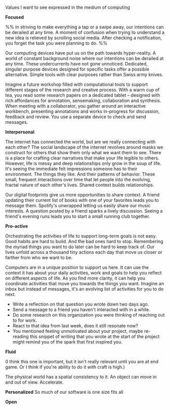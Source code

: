 

Values I want to see expressed in the medium of computing

**Focused**

%% In striving to make everything a tap or a swipe away, our intentions can be derailed at any time. A moment of confusion when trying to understand a new idea is relieved by scrolling social media. After checking a notification, you forget the task you were planning to do.
 %%
 
Our computing devices have put us on the path towards hyper-reality. A world of constant background noise where our intentions can be derailed at any time. These undercurrents have not gone unnoticed. Dedicated, singular purpose devices designed for specific tasks offer a possible alternative. Simple tools with clear purposes rather than Swiss army knives. 

Imagine a future workshop filled with computational tools to support different stages of the research and creative process. With a warm cup of tea, you read some research papers on a dedicated tablet – designed with rich affordances for annotation, sensemaking, collaboration and synthesis. When meeting with a collaborator, you gather around an interactive workbench, presenting annotations and works in-progress for discussion, feedback and review. You use a separate device to check and send messages.

**Interpersonal**

The internet has connected the world, but are we really connecting with each other? The social landscape of the internet revolves around masks we construct for others that show them only what we want them to see. There is a place for crafting clear narratives that make your life legible to others. However, life is messy and deep relationships only grow in the soup of life. It's seeing the immediate felt impressions someone has to their environment. The things they like. And their patterns of behavior. These small, frequent interactions over time that let people into the evolving, fractal nature of each other's lives. Shared context builds relationships. 

Our digital footprints give us more opportunities to share context. A friend updating their current list of books with one of your favorites leads you to message them. Spotify's unwrapped letting us easily share our music interests. A question posted by a friend sparks a lively discussion. Seeing a friend's evening runs leads you to start a small running club together. 

**Pro-active**

Orchestrating the activities of life to support long-term goals is not easy. Good habits are hard to build. And the bad ones hard to stop. Remembering the myriad things you want to do later can be hard to keep track of. Our lives unfold across a thousand tiny actions each day that move us closer or farther from who we want to be.

Computers are in a unique position to support us here. It can use the context it has about your daily activities, work and goals to help you reflect on different aspects of life. As you find more clarity, it can help you coordinate activities that move you towards the things you want. Imagine an inbox but instead of messages, it's an evolving list of activities for you to do next. 
- Write a reflection on that question you wrote down two days ago. 
- Send a message to a friend you haven't interacted with in a while. 
- Do some research on this organization you were thinking of reaching out to for work. 
- React to that idea from last week, does it still resonate now?
- You mentioned feeling unmotivated about your project, maybe re-reading this snippet of writing that you wrote at the start of the project might remind you of the spark that first inspired you.

**Fluid**

(I think this one is important, but it isn't really relevant until you are at end game. Or I think if you're ability to do it with craft is high.)

The physical world has a spatial consistency to it. An object can move in and out of view. Accelerate.

**Personalized**
So much of our software is one size fits all

**Open**